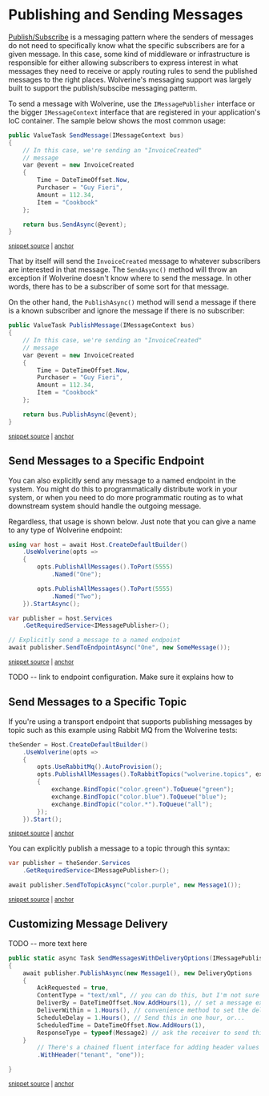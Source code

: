 # Publishing and Sending Messages

[Publish/Subscribe](https://docs.microsoft.com/en-us/azure/architecture/patterns/publisher-subscriber) is a messaging pattern where the senders of messages do not need to specifically know what the specific subscribers are for a given message. In this case, some kind of middleware or infrastructure is responsible for either allowing subscribers to express interest in what messages they need to receive or apply routing rules to send the published messages to the right places. Wolverine's messaging support was largely built to support the publish/subscibe messaging patterm.

To send a message with Wolverine, use the `IMessagePublisher` interface or the bigger `IMessageContext` interface that
are registered in your application's IoC container. The sample below shows the most common usage:

<!-- snippet: sample_sending_message_with_servicebus -->
<a id='snippet-sample_sending_message_with_servicebus'></a>
```cs
public ValueTask SendMessage(IMessageContext bus)
{
    // In this case, we're sending an "InvoiceCreated"
    // message
    var @event = new InvoiceCreated
    {
        Time = DateTimeOffset.Now,
        Purchaser = "Guy Fieri",
        Amount = 112.34,
        Item = "Cookbook"
    };

    return bus.SendAsync(@event);
}
```
<sup><a href='https://github.com/JasperFx/alba/blob/master/src/Samples/DocumentationSamples/PublishingSamples.cs#L157-L172' title='Snippet source file'>snippet source</a> | <a href='#snippet-sample_sending_message_with_servicebus' title='Start of snippet'>anchor</a></sup>
<!-- endSnippet -->

That by itself will send the `InvoiceCreated` message to whatever subscribers are interested in
that message. The `SendAsync()` method will throw an exception if Wolverine doesn't know where to send the message. In other words,
there has to be a subscriber of some sort for that message.

On the other hand, the `PublishAsync()` method will send a message if there is a known subscriber and ignore the message if there is
no subscriber:

<!-- snippet: sample_publishing_message_with_servicebus -->
<a id='snippet-sample_publishing_message_with_servicebus'></a>
```cs
public ValueTask PublishMessage(IMessageContext bus)
{
    // In this case, we're sending an "InvoiceCreated"
    // message
    var @event = new InvoiceCreated
    {
        Time = DateTimeOffset.Now,
        Purchaser = "Guy Fieri",
        Amount = 112.34,
        Item = "Cookbook"
    };

    return bus.PublishAsync(@event);
}
```
<sup><a href='https://github.com/JasperFx/alba/blob/master/src/Samples/DocumentationSamples/PublishingSamples.cs#L175-L190' title='Snippet source file'>snippet source</a> | <a href='#snippet-sample_publishing_message_with_servicebus' title='Start of snippet'>anchor</a></sup>
<!-- endSnippet -->

## Send Messages to a Specific Endpoint

You can also explicitly send any message to a named endpoint in the system. You might
do this to programmatically distribute work in your system, or when you need to do more
programmatic routing as to what downstream system should handle the outgoing message.

Regardless, that usage is shown below. Just note that you can give a name to any type
of Wolverine endpoint:

<!-- snippet: sample_sending_to_endpoint_by_name -->
<a id='snippet-sample_sending_to_endpoint_by_name'></a>
```cs
using var host = await Host.CreateDefaultBuilder()
    .UseWolverine(opts =>
    {
        opts.PublishAllMessages().ToPort(5555)
            .Named("One");

        opts.PublishAllMessages().ToPort(5555)
            .Named("Two");
    }).StartAsync();

var publisher = host.Services
    .GetRequiredService<IMessagePublisher>();

// Explicitly send a message to a named endpoint
await publisher.SendToEndpointAsync("One", new SomeMessage());
```
<sup><a href='https://github.com/JasperFx/alba/blob/master/src/Samples/DocumentationSamples/PublishingSamples.cs#L54-L72' title='Snippet source file'>snippet source</a> | <a href='#snippet-sample_sending_to_endpoint_by_name' title='Start of snippet'>anchor</a></sup>
<!-- endSnippet -->

TODO -- link to endpoint configuration. Make sure it explains how to

## Send Messages to a Specific Topic

If you're using a transport endpoint that supports publishing messages by topic
such as this example using Rabbit MQ from the Wolverine tests:

<!-- snippet: sample_binding_topics_and_topic_patterns_to_queues -->
<a id='snippet-sample_binding_topics_and_topic_patterns_to_queues'></a>
```cs
theSender = Host.CreateDefaultBuilder()
    .UseWolverine(opts =>
    {
        opts.UseRabbitMq().AutoProvision();
        opts.PublishAllMessages().ToRabbitTopics("wolverine.topics", exchange =>
        {
            exchange.BindTopic("color.green").ToQueue("green");
            exchange.BindTopic("color.blue").ToQueue("blue");
            exchange.BindTopic("color.*").ToQueue("all");
        });
    }).Start();
```
<sup><a href='https://github.com/JasperFx/alba/blob/master/src/Wolverine.RabbitMQ.Tests/send_by_topics.cs#L24-L38' title='Snippet source file'>snippet source</a> | <a href='#snippet-sample_binding_topics_and_topic_patterns_to_queues' title='Start of snippet'>anchor</a></sup>
<!-- endSnippet -->

You can explicitly publish a message to a topic through this syntax:

<!-- snippet: sample_send_to_topic -->
<a id='snippet-sample_send_to_topic'></a>
```cs
var publisher = theSender.Services
    .GetRequiredService<IMessagePublisher>();

await publisher.SendToTopicAsync("color.purple", new Message1());
```
<sup><a href='https://github.com/JasperFx/alba/blob/master/src/Wolverine.RabbitMQ.Tests/send_by_topics.cs#L72-L79' title='Snippet source file'>snippet source</a> | <a href='#snippet-sample_send_to_topic' title='Start of snippet'>anchor</a></sup>
<!-- endSnippet -->

## Customizing Message Delivery

TODO -- more text here

<!-- snippet: sample_SendMessagesWithDeliveryOptions -->
<a id='snippet-sample_sendmessageswithdeliveryoptions'></a>
```cs
public static async Task SendMessagesWithDeliveryOptions(IMessagePublisher publisher)
{
    await publisher.PublishAsync(new Message1(), new DeliveryOptions
    {
        AckRequested = true,
        ContentType = "text/xml", // you can do this, but I'm not sure why you'd want to override this
        DeliverBy = DateTimeOffset.Now.AddHours(1), // set a message expiration date
        DeliverWithin = 1.Hours(), // convenience method to set the deliver-by expiration date
        ScheduleDelay = 1.Hours(), // Send this in one hour, or...
        ScheduledTime = DateTimeOffset.Now.AddHours(1),
        ResponseType = typeof(Message2) // ask the receiver to send this message back to you if it can
    }
        // There's a chained fluent interface for adding header values too
        .WithHeader("tenant", "one"));

}
```
<sup><a href='https://github.com/JasperFx/alba/blob/master/src/Samples/DocumentationSamples/CustomizingMessageDelivery.cs#L9-L28' title='Snippet source file'>snippet source</a> | <a href='#snippet-sample_sendmessageswithdeliveryoptions' title='Start of snippet'>anchor</a></sup>
<!-- endSnippet -->


